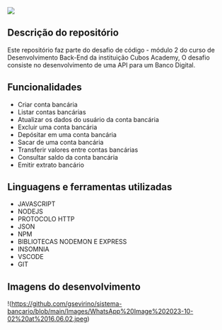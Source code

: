 ![](https://cdn-icons-png.flaticon.com/512/10069/10069014.png)

## Descrição do repositório

Este repositório faz parte do desafio de código - módulo 2 do curso de  Desenvolvimento Back-End da instituição Cubos Academy,
O desafio consiste no desenvolvimento de uma API para um Banco Digital. 

## Funcionalidades
-   Criar conta bancária
-   Listar contas bancárias
-   Atualizar os dados do usuário da conta bancária
-   Excluir uma conta bancária
-   Depósitar em uma conta bancária
-   Sacar de uma conta bancária
-   Transferir valores entre contas bancárias
-   Consultar saldo da conta bancária
-   Emitir extrato bancário


## Linguagens e ferramentas utilizadas
- JAVASCRIPT
- NODEJS
- PROTOCOLO HTTP
- JSON
- NPM
- BIBLIOTECAS NODEMON E EXPRESS
- INSOMNIA
- VSCODE
- GIT

## Imagens do desenvolvimento
!(https://github.com/gsevirino/sistema-bancario/blob/main/Images/WhatsApp%20Image%202023-10-02%20at%2016.06.02.jpeg)
